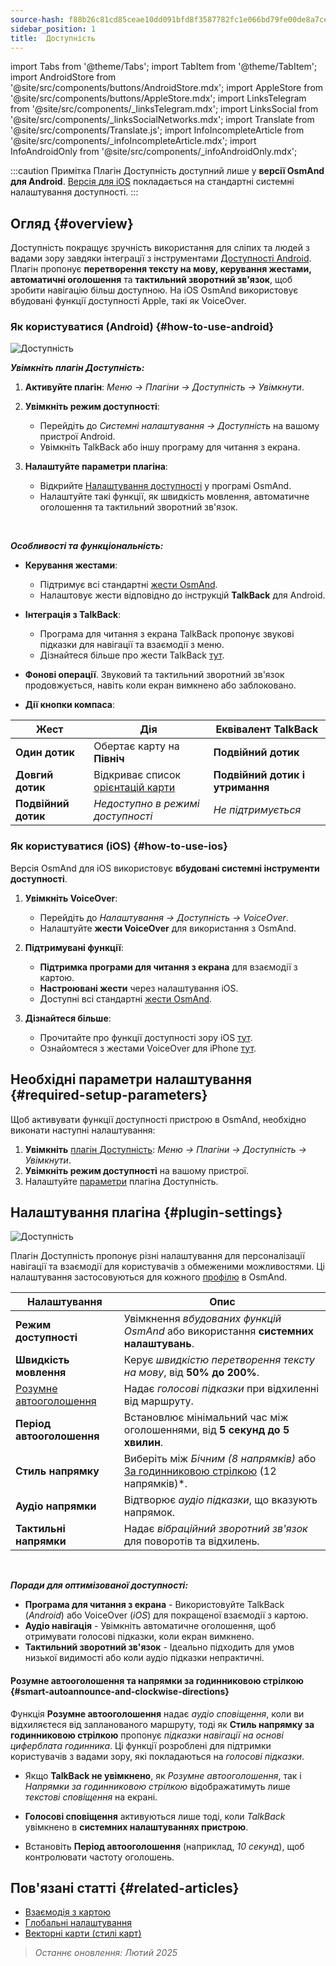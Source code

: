 ```yaml
---
source-hash: f88b26c81cd85ceae10dd091bfd8f3587782fc1e066bd79fe00de8a7ce769b72
sidebar_position: 1
title:  Доступність
---
```

import Tabs from '@theme/Tabs';
import TabItem from '@theme/TabItem';
import AndroidStore from '@site/src/components/buttons/AndroidStore.mdx';
import AppleStore from '@site/src/components/buttons/AppleStore.mdx';
import LinksTelegram from '@site/src/components/_linksTelegram.mdx';
import LinksSocial from '@site/src/components/_linksSocialNetworks.mdx';
import Translate from '@site/src/components/Translate.js';
import InfoIncompleteArticle from '@site/src/components/_infoIncompleteArticle.mdx';
import InfoAndroidOnly from '@site/src/components/_infoAndroidOnly.mdx';


:::caution Примітка
Плагін Доступність доступний лише у **версії OsmAnd для Android**. [Версія для iOS](#how-to-use-ios) покладається на стандартні системні налаштування доступності.
:::

## Огляд {#overview}

Доступність покращує зручність використання для сліпих та людей з вадами зору завдяки інтеграції з інструментами [Доступності Android](https://www.android.com/accessibility/). Плагін пропонує **перетворення тексту на мову, керування жестами, автоматичні оголошення** та **тактильний зворотний зв'язок**, щоб зробити навігацію більш доступною. На iOS OsmAnd використовує вбудовані функції доступності Apple, такі як VoiceOver.


### Як користуватися (Android) {#how-to-use-android}

![Доступність](@site/static/img/plugins/Accessibility/access_turned_off.png)

***Увімкніть плагін Доступність:***

1. **Активуйте плагін**: *Меню → Плагіни → Доступність → Увімкнути*.

2. **Увімкніть режим доступності**:
   - Перейдіть до *Системні налаштування → Доступність* на вашому пристрої Android.
   - Увімкніть TalkBack або іншу програму для читання з екрана.

3. **Налаштуйте параметри плагіна**:
   - Відкрийте [Налаштування доступності](#plugin-settings) у програмі OsmAnd.
   - Налаштуйте такі функції, як швидкість мовлення, автоматичне оголошення та тактильний зворотний зв'язок.

<br/>

***Особливості та функціональність:***

- **Керування жестами**:
   - Підтримує всі стандартні [жести OsmAnd](../map/interact-with-map#gestures).
   - Налаштовує жести відповідно до інструкцій **TalkBack** для Android.

- **Інтеграція з TalkBack**:
   - Програма для читання з екрана TalkBack пропонує звукові підказки для навігації та взаємодії з меню.
   - Дізнайтеся більше про жести TalkBack [тут](https://support.google.com/accessibility/android/answer/6151827?hl=en&ref_topic=10601570#zippy=%2Cother%2Cbasic-navigation).

- **Фонові операції**. Звуковий та тактильний зворотний зв'язок продовжується, навіть коли екран вимкнено або заблоковано.

- **Дії кнопки компаса**:

| Жест | Дія | Еквівалент TalkBack |
|-----|-----|-----|
| **Один дотик** | Обертає карту на **Північ** | **Подвійний дотик** |
| **Довгий дотик** | Відкриває список [орієнтацій карти](../map/interact-with-map.md#map-orientation-modes) | **Подвійний дотик і утримання** |
| **Подвійний дотик** | *Недоступно в режимі доступності* | *Не підтримується* |


### Як користуватися (iOS) {#how-to-use-ios}

Версія OsmAnd для iOS використовує **вбудовані системні інструменти доступності**.

1. **Увімкніть VoiceOver**:
   - Перейдіть до *Налаштування → Доступність → VoiceOver*.
   - Налаштуйте **жести VoiceOver** для використання з OsmAnd.

2. **Підтримувані функції**:
   - **Підтримка програми для читання з екрана** для взаємодії з картою.
   - **Настроювані жести** через налаштування iOS.
   - Доступні всі стандартні [жести OsmAnd](../map/interact-with-map#gestures).

3. **Дізнайтеся більше**:
   - Прочитайте про функції доступності зору iOS [тут](https://www.apple.com/accessibility/vision/).
   - Ознайомтеся з жестами VoiceOver для iPhone [тут](https://support.apple.com/en-gb/guide/iphone/iph3e2e2281/ios).


## Необхідні параметри налаштування {#required-setup-parameters}

Щоб активувати функції доступності пристрою в OsmAnd, необхідно виконати наступні налаштування:

1. **Увімкніть** [плагін Доступність](../plugins/index.md#enable--disable): *Меню → Плагіни → Доступність → Увімкнути*.
2. **Увімкніть режим доступності** на вашому пристрої.
3. Налаштуйте [параметри](#plugin-settings) плагіна Доступність.


## Налаштування плагіна {#plugin-settings}

*<Translate android="true" ids="shared_string_menu,plugins_menu_group,shared_string_accessibility,shared_string_settings"/>*

![Доступність](@site/static/img/plugins/Accessibility/access_.png)

Плагін Доступність пропонує різні налаштування для персоналізації навігації та взаємодії для користувачів з обмеженими можливостями. Ці налаштування застосовуються для кожного [профілю](../personal/profiles.md) в OsmAnd.

| Налаштування                   | Опис |
|---------------------------|-------------|
| **Режим доступності**    | Увімкнення *вбудованих функцій OsmAnd* або використання **системних налаштувань**. |
| **Швидкість мовлення**           | Керує *швидкістю перетворення тексту на мову*, від **50% до 200%**. |
| [Розумне автооголошення](#smart-autoannounce-and-clockwise-directions)    | Надає *голосові підказки* при відхиленні від маршруту. |
| **Період автооголошення**   | Встановлює мінімальний час між оголошеннями, від **5 секунд до 5 хвилин**. |
| **Стиль напрямку**       | Виберіть між *Бічним (8 напрямків)* або [За годинниковою стрілкою](#smart-autoannounce-and-clockwise-directions) (12 напрямків)*. |
| **Аудіо напрямки**      | Відтворює *аудіо підказки*, що вказують напрямок. |
| **Тактильні напрямки**     | Надає *вібраційний зворотний зв'язок* для поворотів та відхилень.|

<!--
- **Accessibility Mode**. Enable special tools that help people with disabilities interact with the OsmAnd app. There are three modes: *On* - turns on the built-in OsmAnd features, *Off* - turns off all plugin features, and *According to the Android system settings* - turns on Android system settings.

- **Speech rate**. Adjust the speech rate of the text-to-speech, ranging from 50%  to 200%.

- **Smart autoannounce**. If enabled, you will receive voice announcements when you deviate from the set track.

- **Autoannounce period**. This is an automatic announcement of the direction and distance to your destination. You can select a minimal time between announcements, ranging from 5 seconds to 5 minutes.

- **Direction style**. Choose how the OsmAnd app will notify you about directions. *Sidewise* - indicates the direction to the sides of the world (8 directions), *Clockwise* - indicates directions oriented to the clock face (12 directions).

- **Audio directions**. Provides feedback when navigating by indicating the direction to the target point with sound.

- **Haptic directions**. This setting provides haptic feedback when navigating. The vibration indicates the direction to the target point and deviations from the path.
-->

<br/>

***Поради для оптимізованої доступності:***

- **Програма для читання з екрана** - Використовуйте TalkBack (*Android*) або VoiceOver (*iOS*) для покращеної взаємодії з картою.
- **Аудіо навігація** - Увімкніть автоматичне оголошення, щоб отримувати голосові підказки, коли екран вимкнено.
- **Тактильний зворотний зв'язок** - Ідеально підходить для умов низької видимості або коли аудіо підказки непрактичні.


#### Розумне автооголошення та напрямки за годинниковою стрілкою {#smart-autoannounce-and-clockwise-directions}

Функція **Розумне автооголошення** надає *аудіо сповіщення*, коли ви відхиляєтеся від запланованого маршруту, тоді як **Стиль напрямку за годинниковою стрілкою** пропонує *підказки навігації на основі циферблата годинника*. Ці функції розроблені для підтримки користувачів з вадами зору, які покладаються на *голосові підказки*.

- Якщо **TalkBack не увімкнено**, як *Розумне автооголошення*, так і *Напрямки за годинниковою стрілкою* відображатимуть лише *текстові сповіщення* на екрані.

- **Голосові сповіщення** активуються лише тоді, коли *TalkBack* увімкнено в **системних налаштуваннях пристрою**.

- Встановіть **Період автооголошення** (наприклад, *10 секунд*), щоб контролювати частоту оголошень.


## Пов'язані статті {#related-articles}

- [Взаємодія з картою](../../user/map/interact-with-map.md)
- [Глобальні налаштування](../../user/personal/global-settings.md)
- [Векторні карти (стилі карт)](../../user/map/vector-maps.md)

> *Останнє оновлення: Лютий 2025*